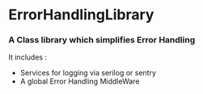 # ErrorHandlingLibrary
### A Class library which simplifies Error Handling
It includes :
 - Services for logging via serilog or sentry
 - A global Error Handling MiddleWare
